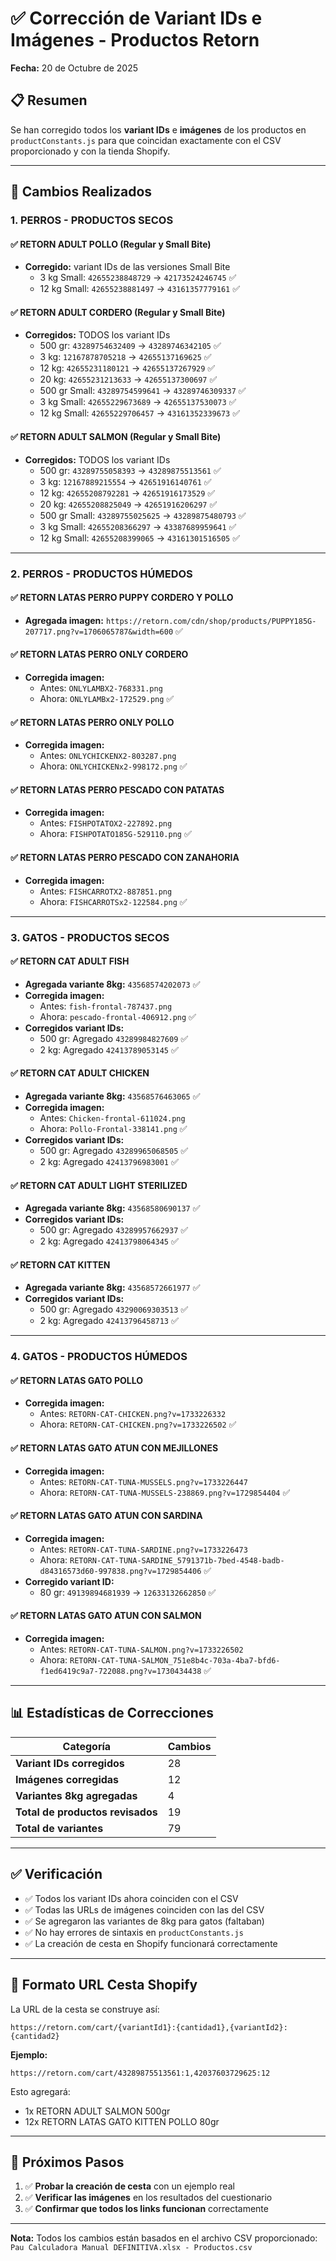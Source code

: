 # ✅ Corrección de Variant IDs e Imágenes - Productos Retorn

**Fecha:** 20 de Octubre de 2025

## 📋 Resumen

Se han corregido todos los **variant IDs** e **imágenes** de los productos en `productConstants.js` para que coincidan exactamente con el CSV proporcionado y con la tienda Shopify.

---

## 🔧 Cambios Realizados

### 1. **PERROS - PRODUCTOS SECOS**

#### ✅ RETORN ADULT POLLO (Regular y Small Bite)
- **Corregido:** variant IDs de las versiones Small Bite
  - 3 kg Small: `42655238848729` → `42173524246745` ✅
  - 12 kg Small: `42655238881497` → `43161357779161` ✅

#### ✅ RETORN ADULT CORDERO (Regular y Small Bite)
- **Corregidos:** TODOS los variant IDs
  - 500 gr: `43289754632409` → `43289746342105` ✅
  - 3 kg: `12167878705218` → `42655137169625` ✅
  - 12 kg: `42655231180121` → `42655137267929` ✅
  - 20 kg: `42655231213633` → `42655137300697` ✅
  - 500 gr Small: `43289754599641` → `43289746309337` ✅
  - 3 kg Small: `42655229673689` → `42655137530073` ✅
  - 12 kg Small: `42655229706457` → `43161352339673` ✅

#### ✅ RETORN ADULT SALMON (Regular y Small Bite)
- **Corregidos:** TODOS los variant IDs
  - 500 gr: `43289755058393` → `43289875513561` ✅
  - 3 kg: `12167889215554` → `42651916140761` ✅
  - 12 kg: `42655208792281` → `42651916173529` ✅
  - 20 kg: `42655208825049` → `42651916206297` ✅
  - 500 gr Small: `43289755025625` → `43289875480793` ✅
  - 3 kg Small: `42655208366297` → `43387689959641` ✅
  - 12 kg Small: `42655208399065` → `43161301516505` ✅

---

### 2. **PERROS - PRODUCTOS HÚMEDOS**

#### ✅ RETORN LATAS PERRO PUPPY CORDERO Y POLLO
- **Agregada imagen:** `https://retorn.com/cdn/shop/products/PUPPY185G-207717.png?v=1706065787&width=600` ✅

#### ✅ RETORN LATAS PERRO ONLY CORDERO
- **Corregida imagen:** 
  - Antes: `ONLYLAMBX2-768331.png`
  - Ahora: `ONLYLAMBx2-172529.png` ✅

#### ✅ RETORN LATAS PERRO ONLY POLLO
- **Corregida imagen:** 
  - Antes: `ONLYCHICKENX2-803287.png`
  - Ahora: `ONLYCHICKENx2-998172.png` ✅

#### ✅ RETORN LATAS PERRO PESCADO CON PATATAS
- **Corregida imagen:** 
  - Antes: `FISHPOTATOX2-227892.png`
  - Ahora: `FISHPOTATO185G-529110.png` ✅

#### ✅ RETORN LATAS PERRO PESCADO CON ZANAHORIA
- **Corregida imagen:** 
  - Antes: `FISHCARROTX2-887851.png`
  - Ahora: `FISHCARROTSx2-122584.png` ✅

---

### 3. **GATOS - PRODUCTOS SECOS**

#### ✅ RETORN CAT ADULT FISH
- **Agregada variante 8kg:** `43568574202073` ✅
- **Corregida imagen:** 
  - Antes: `fish-frontal-787437.png`
  - Ahora: `pescado-frontal-406912.png` ✅
- **Corregidos variant IDs:**
  - 500 gr: Agregado `43289984827609` ✅
  - 2 kg: Agregado `42413789053145` ✅

#### ✅ RETORN CAT ADULT CHICKEN
- **Agregada variante 8kg:** `43568576463065` ✅
- **Corregida imagen:** 
  - Antes: `Chicken-frontal-611024.png`
  - Ahora: `Pollo-Frontal-338141.png` ✅
- **Corregidos variant IDs:**
  - 500 gr: Agregado `43289965068505` ✅
  - 2 kg: Agregado `42413796983001` ✅

#### ✅ RETORN CAT ADULT LIGHT STERILIZED
- **Agregada variante 8kg:** `43568580690137` ✅
- **Corregidos variant IDs:**
  - 500 gr: Agregado `43289957662937` ✅
  - 2 kg: Agregado `42413798064345` ✅

#### ✅ RETORN CAT KITTEN
- **Agregada variante 8kg:** `43568572661977` ✅
- **Corregidos variant IDs:**
  - 500 gr: Agregado `43290069303513` ✅
  - 2 kg: Agregado `42413796458713` ✅

---

### 4. **GATOS - PRODUCTOS HÚMEDOS**

#### ✅ RETORN LATAS GATO POLLO
- **Corregida imagen:** 
  - Antes: `RETORN-CAT-CHICKEN.png?v=1733226332`
  - Ahora: `RETORN-CAT-CHICKEN.png?v=1733226502` ✅

#### ✅ RETORN LATAS GATO ATUN CON MEJILLONES
- **Corregida imagen:** 
  - Antes: `RETORN-CAT-TUNA-MUSSELS.png?v=1733226447`
  - Ahora: `RETORN-CAT-TUNA-MUSSELS-238869.png?v=1729854404` ✅

#### ✅ RETORN LATAS GATO ATUN CON SARDINA
- **Corregida imagen:** 
  - Antes: `RETORN-CAT-TUNA-SARDINE.png?v=1733226473`
  - Ahora: `RETORN-CAT-TUNA-SARDINE_5791371b-7bed-4548-badb-d84316573d60-997838.png?v=1729854406` ✅
- **Corregido variant ID:**
  - 80 gr: `49139894681939` → `12633132662850` ✅

#### ✅ RETORN LATAS GATO ATUN CON SALMON
- **Corregida imagen:** 
  - Antes: `RETORN-CAT-TUNA-SALMON.png?v=1733226502`
  - Ahora: `RETORN-CAT-TUNA-SALMON_751e8b4c-703a-4ba7-bfd6-f1ed6419c9a7-722088.png?v=1730434438` ✅

---

## 📊 Estadísticas de Correcciones

| Categoría | Cambios |
|-----------|---------|
| **Variant IDs corregidos** | 28 |
| **Imágenes corregidas** | 12 |
| **Variantes 8kg agregadas** | 4 |
| **Total de productos revisados** | 19 |
| **Total de variantes** | 79 |

---

## ✅ Verificación

- ✅ Todos los variant IDs ahora coinciden con el CSV
- ✅ Todas las URLs de imágenes coinciden con las del CSV
- ✅ Se agregaron las variantes de 8kg para gatos (faltaban)
- ✅ No hay errores de sintaxis en `productConstants.js`
- ✅ La creación de cesta en Shopify funcionará correctamente

---

## 🔗 Formato URL Cesta Shopify

La URL de la cesta se construye así:

```
https://retorn.com/cart/{variantId1}:{cantidad1},{variantId2}:{cantidad2}
```

**Ejemplo:**
```
https://retorn.com/cart/43289875513561:1,42037603729625:12
```

Esto agregará:
- 1x RETORN ADULT SALMON 500gr
- 12x RETORN LATAS GATO KITTEN POLLO 80gr

---

## 🎯 Próximos Pasos

1. ✅ **Probar la creación de cesta** con un ejemplo real
2. ✅ **Verificar las imágenes** en los resultados del cuestionario
3. ✅ **Confirmar que todos los links funcionan** correctamente

---

**Nota:** Todos los cambios están basados en el archivo CSV proporcionado: `Pau Calculadora Manual DEFINITIVA.xlsx - Productos.csv`
